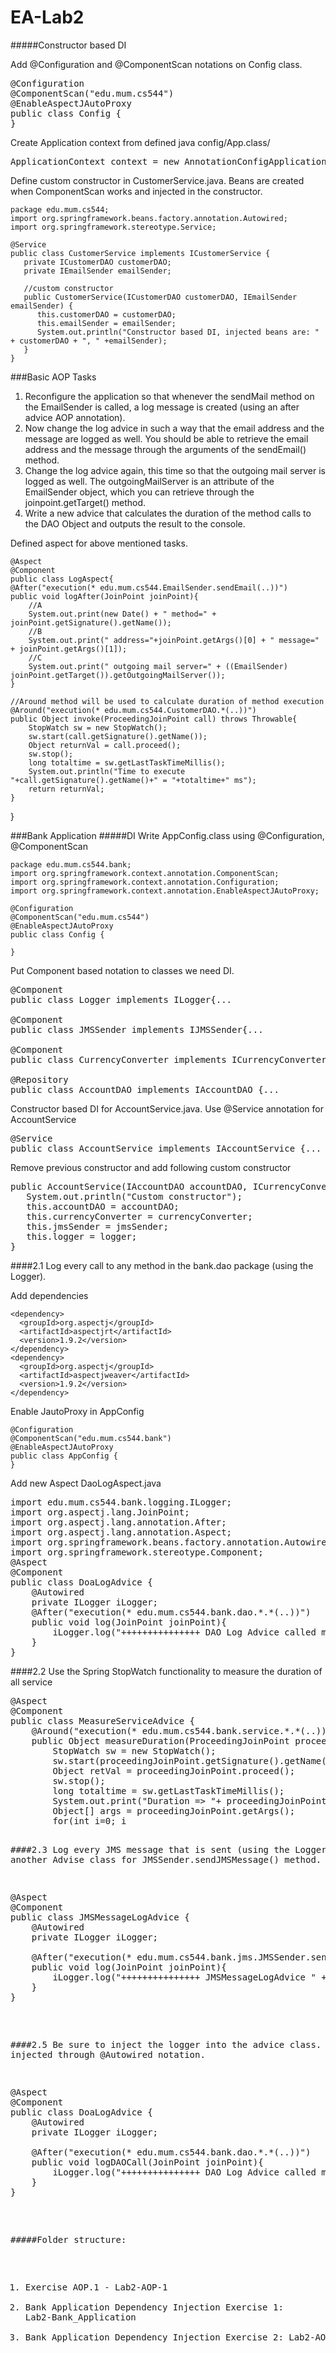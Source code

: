 # EA-Lab2
#####Constructor based DI 

Add @Configuration and @ComponentScan notations on Config class.
<pre>
@Configuration
@ComponentScan("edu.mum.cs544")
@EnableAspectJAutoProxy
public class Config {
}
</pre>
Create Application context from defined java config/App.class/
<pre>
ApplicationContext context = new AnnotationConfigApplicationContext(Config.class);
</pre>
Define custom constructor in CustomerService.java. Beans are created when ComponentScan works and injected in the constructor.
    
    package edu.mum.cs544;
    import org.springframework.beans.factory.annotation.Autowired;
    import org.springframework.stereotype.Service;
    
    @Service
    public class CustomerService implements ICustomerService {   
       private ICustomerDAO customerDAO;
       private IEmailSender emailSender;
       
       //custom constructor
       public CustomerService(ICustomerDAO customerDAO, IEmailSender emailSender) {
          this.customerDAO = customerDAO;
          this.emailSender = emailSender;
          System.out.println("Constructor based DI, injected beans are: " + customerDAO + ", " +emailSender);
       }
    }

###Basic AOP
Tasks
<ol>
<li>Reconfigure the application so that whenever the sendMail method on the EmailSender is called, a log message is created (using an after advice AOP annotation).
</li>
<li>Now change the log advice in such a way that the email address and the message are logged as well. You should be able to retrieve the email address and the message through the arguments of the sendEmail() method. </li>
<li>Change the log advice again, this time so that the outgoing mail server is logged as well. The outgoingMailServer is an attribute of the EmailSender object, which you can retrieve through the joinpoint.getTarget() method. </li>
<li>Write a new advice that calculates the duration of the method calls to the DAO
    Object and outputs the result to the console.
</li>
</ol> 
Defined aspect for above mentioned tasks.
    
    @Aspect
    @Component
    public class LogAspect{
    @After("execution(* edu.mum.cs544.EmailSender.sendEmail(..))")
    public void logAfter(JoinPoint joinPoint){
        //A
        System.out.print(new Date() + " method=" + joinPoint.getSignature().getName());
        //B
        System.out.print(" address="+joinPoint.getArgs()[0] + " message=" + joinPoint.getArgs()[1]);
        //C
        System.out.print(" outgoing mail server=" + ((EmailSender) joinPoint.getTarget()).getOutgoingMailServer());
    }
    
    //Around method will be used to calculate duration of method execution
    @Around("execution(* edu.mum.cs544.CustomerDAO.*(..))")
    public Object invoke(ProceedingJoinPoint call) throws Throwable{
        StopWatch sw = new StopWatch();
        sw.start(call.getSignature().getName());
        Object returnVal = call.proceed();
        sw.stop();
        long totaltime = sw.getLastTaskTimeMillis();
        System.out.println("Time to execute "+call.getSignature().getName()+" = "+totaltime+" ms");
        return returnVal;
    }
}

###Bank Application 
#####DI
Write AppConfig.class using @Configuration, @ComponentScan
       
    package edu.mum.cs544.bank;
    import org.springframework.context.annotation.ComponentScan;
    import org.springframework.context.annotation.Configuration;
    import org.springframework.context.annotation.EnableAspectJAutoProxy;
    
    @Configuration
    @ComponentScan("edu.mum.cs544")
    @EnableAspectJAutoProxy
    public class Config {
    
    }
Put Component based notation to classes we need DI.
<pre>
@Component
public class Logger implements ILogger{...

@Component
public class JMSSender implements IJMSSender{...

@Component
public class CurrencyConverter implements ICurrencyConverter{...

@Repository
public class AccountDAO implements IAccountDAO {...
</pre>

Constructor based DI for AccountService.java. Use @Service annotation for AccountService
<pre>
@Service
public class AccountService implements IAccountService {...
</pre>

Remove previous constructor and add following custom constructor
<pre>
public AccountService(IAccountDAO accountDAO, ICurrencyConverter currencyConverter, IJMSSender jmsSender, ILogger logger) {
   System.out.println("Custom constructor");
   this.accountDAO = accountDAO;
   this.currencyConverter = currencyConverter;
   this.jmsSender = jmsSender;
   this.logger = logger;
}
</pre>

####2.1 Log every call to any method in the bank.dao package (using the Logger).

Add dependencies

    <dependency>
      <groupId>org.aspectj</groupId>
      <artifactId>aspectjrt</artifactId>
      <version>1.9.2</version>
    </dependency>
    <dependency>
      <groupId>org.aspectj</groupId>
      <artifactId>aspectjweaver</artifactId>
      <version>1.9.2</version>
    </dependency>

Enable JautoProxy in AppConfig

    @Configuration
    @ComponentScan("edu.mum.cs544.bank")
    @EnableAspectJAutoProxy
    public class AppConfig {
    }

Add new Aspect DaoLogAspect.java 
<pre>
import edu.mum.cs544.bank.logging.ILogger;
import org.aspectj.lang.JoinPoint;
import org.aspectj.lang.annotation.After;
import org.aspectj.lang.annotation.Aspect;
import org.springframework.beans.factory.annotation.Autowired;
import org.springframework.stereotype.Component;
@Aspect
@Component
public class DoaLogAdvice {
    @Autowired
    private ILogger iLogger;
    @After("execution(* edu.mum.cs544.bank.dao.*.*(..))")
    public void log(JoinPoint joinPoint){
        iLogger.log("+++++++++++++++ DAO Log Advice called method = " + joinPoint.getSignature().getName());
    }
}
</pre>

####2.2 Use the Spring StopWatch functionality to measure the duration of all service

<pre>
@Aspect
@Component
public class MeasureServiceAdvice {
    @Around("execution(* edu.mum.cs544.bank.service.*.*(..))")
    public Object measureDuration(ProceedingJoinPoint proceedingJoinPoint) throws Throwable {
        StopWatch sw = new StopWatch();
        sw.start(proceedingJoinPoint.getSignature().getName());
        Object retVal = proceedingJoinPoint.proceed();
        sw.stop();
        long totaltime = sw.getLastTaskTimeMillis();
        System.out.print("Duration => "+ proceedingJoinPoint.getTarget().getClass() + "." + proceedingJoinPoint.getSignature().getName() + "(");
        Object[] args = proceedingJoinPoint.getArgs();
        for(int i=0; i<args.length; i++){
            System.out.print(" " + args[i] + " ");
        }
        System.out.print(") = " + totaltime + "ms\n");
        return retVal;
    }
}
</pre>

####2.3 Log every JMS message that is sent (using the Logger)
Add another Advise class for JMSSender.sendJMSMessage() method.
<pre>
@Aspect
@Component
public class JMSMessageLogAdvice {
    @Autowired
    private ILogger iLogger;

    @After("execution(* edu.mum.cs544.bank.jms.JMSSender.sendJMSMessage(..))")
    public void log(JoinPoint joinPoint){
        iLogger.log("+++++++++++++++ JMSMessageLogAdvice " + joinPoint.getSignature().getName() + " called, message: " + joinPoint.getArgs()[0]);
    }
}
</pre>

####2.5 Be sure to inject the logger into the advice class.
Logger is injected through @Autowired notation.

<pre>
@Aspect
@Component
public class DoaLogAdvice {
    @Autowired
    private ILogger iLogger;

    @After("execution(* edu.mum.cs544.bank.dao.*.*(..))")
    public void logDAOCall(JoinPoint joinPoint){
        iLogger.log("+++++++++++++++ DAO Log Advice called method = " + joinPoint.getSignature().getName());
    }
}
</pre>

#####Folder structure:
1. Exercise AOP.1 - Lab2-AOP-1
2. Bank Application Dependency Injection Exercise 1: Lab2-Bank_Application
3. Bank Application Dependency Injection Exercise 2: Lab2-AOP-2
